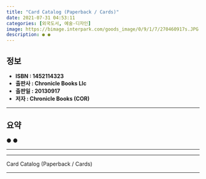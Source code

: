 ```yaml
---
title: "Card Catalog (Paperback / Cards)"
date: 2021-07-31 04:53:11
categories: [외국도서, 예술-디자인]
image: https://bimage.interpark.com/goods_image/0/9/1/7/270460917s.JPG
description: ● ●
---
```


## **정보**

- **ISBN : 1452114323**
- **출판사 : Chronicle Books Llc**
- **출판일 : 20130917**
- **저자 : Chronicle Books (COR)**

------



## **요약**

●  ●  

------



------


Card Catalog (Paperback / Cards) 

------


